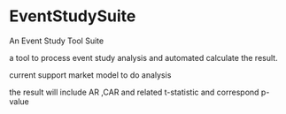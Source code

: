# EventStudySuite
An Event Study Tool Suite

a tool to process event study analysis and automated calculate the result.

current support market model to do analysis

the result will include AR ,CAR and related t-statistic and correspond p-value  


